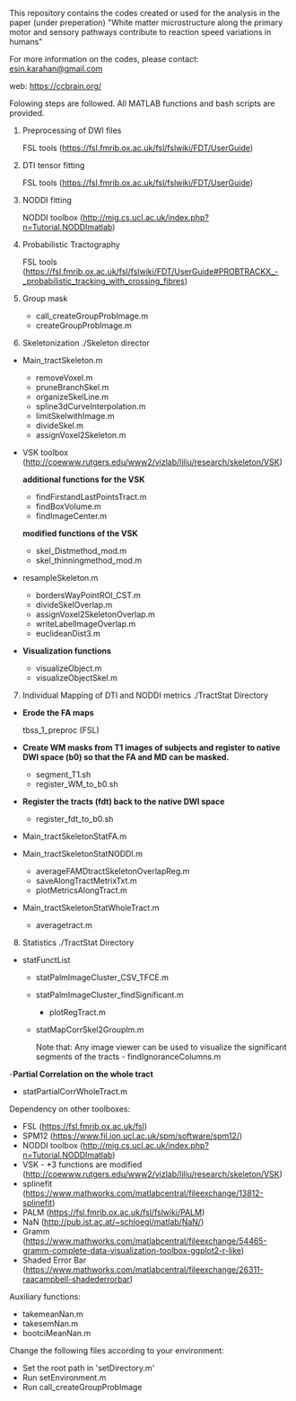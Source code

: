 This repository contains the codes created or used for the analysis in the paper (under preperation) "White matter microstructure along the primary motor and sensory pathways contribute to reaction speed variations in humans"

For more information on the codes, please contact: esin.karahan@gmail.com


web: https://ccbrain.org/

Folowing steps are followed. All MATLAB functions and bash scripts are provided. 

1. Preprocessing of DWI files 

	 FSL tools (https://fsl.fmrib.ox.ac.uk/fsl/fslwiki/FDT/UserGuide)
2. DTI tensor fitting

   FSL tools (https://fsl.fmrib.ox.ac.uk/fsl/fslwiki/FDT/UserGuide)
3. NODDI fitting

	 NODDI toolbox (http://mig.cs.ucl.ac.uk/index.php?n=Tutorial.NODDImatlab)
4. Probabilistic Tractography

	 FSL tools (https://fsl.fmrib.ox.ac.uk/fsl/fslwiki/FDT/UserGuide#PROBTRACKX_-_probabilistic_tracking_with_crossing_fibres)
5. Group mask

    - call_createGroupProbImage.m
    - createGroupProbImage.m		 
    
6. Skeletonization ./Skeleton director

- Main_tractSkeleton.m
  - removeVoxel.m
  - pruneBranchSkel.m
  - organizeSkelLine.m
  - spline3dCurveInterpolation.m
  - limitSkelwithImage.m
  - divideSkel.m
  - assignVoxel2Skeleton.m
  
 - VSK toolbox (http://coewww.rutgers.edu/www2/vizlab/liliu/research/skeleton/VSK)
 
   **additional functions for the VSK**
    - findFirstandLastPointsTract.m
    - findBoxVolume.m
    - findImageCenter.m
  
   **modified functions of the VSK**
    - skel_Distmethod_mod.m
    - skel_thinningmethod_mod.m
  
- resampleSkeleton.m
  - bordersWayPointROI_CST.m
  - divideSkelOverlap.m
  - assignVoxel2SkeletonOverlap.m
  - writeLabelImageOverlap.m
  - euclideanDist3.m
  
- **Visualization functions** 
  - visualizeObject.m
  - visualizeObjectSkel.m

7. Individual Mapping of DTI and NODDI metrics ./TractStat Directory
- **Erode the FA maps**
		
    tbss_1_preproc (FSL)
- **Create WM masks from T1 images of subjects and register to native DWI space (b0) so that the FA and MD can be masked.**
   - segment_T1.sh
   - register_WM_to_b0.sh
- **Register the tracts (fdt) back to the native DWI space**
   - register_fdt_to_b0.sh
- Main_tractSkeletonStatFA.m
- Main_tractSkeletonStatNODDI.m
    - averageFAMDtractSkeletonOverlapReg.m
    - saveAlongTractMetrixTxt.m
    - plotMetricsAlongTract.m
- Main_tractSkeletonStatWholeTract.m
    - averagetract.m
 
8. Statistics ./TractStat Directory
- statFunctList
  - statPalmImageCluster_CSV_TFCE.m
  - statPalmImageCluster_findSignificant.m
  	- plotRegTract.m
  - statMapCorrSkel2GroupIm.m 
   	 
    Note that: Any image viewer can be used to visualize the significant segments of the tracts
		- findIgnoranceColumns.m

-**Partial Correlation	on the whole tract**
   - statPartialCorrWholeTract.m

Dependency on other toolboxes:

- FSL (https://fsl.fmrib.ox.ac.uk/fsl)
- SPM12 (https://www.fil.ion.ucl.ac.uk/spm/software/spm12/)
- NODDI toolbox (http://mig.cs.ucl.ac.uk/index.php?n=Tutorial.NODDImatlab)
- VSK - *3 functions are modified  (http://coewww.rutgers.edu/www2/vizlab/liliu/research/skeleton/VSK)
- splinefit (https://www.mathworks.com/matlabcentral/fileexchange/13812-splinefit)
- PALM (https://fsl.fmrib.ox.ac.uk/fsl/fslwiki/PALM)
- NaN (http://pub.ist.ac.at/~schloegl/matlab/NaN/)
- Gramm (https://www.mathworks.com/matlabcentral/fileexchange/54465-gramm-complete-data-visualization-toolbox-ggplot2-r-like)
- Shaded Error Bar (https://www.mathworks.com/matlabcentral/fileexchange/26311-raacampbell-shadederrorbar)

Auxiliary functions:
- takemeanNan.m
- takesemNan.m
- bootciMeanNan.m

Change the following files according to your environment:
- Set the root path in 'setDirectory.m'
- Run setEnvironment.m 
- Run call_createGroupProbImage
